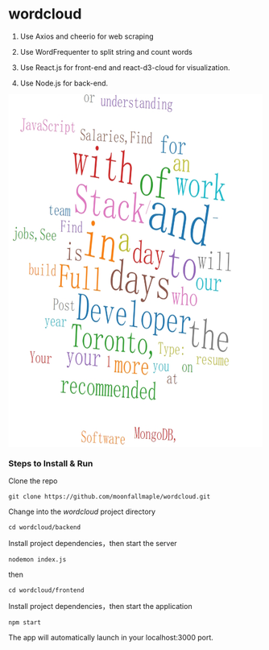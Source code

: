 # wordcloud

1. Use Axios and cheerio for web scraping

2. Use WordFrequenter to split string and count words

3. Use React.js for front-end and react-d3-cloud for visualization.

4. Use Node.js for back-end.



<div  align="center">
<img src="./wordcloud.jpg" width = "900" height = "700" alt="图片名称" align=center /></b>
</div>

### Steps to Install & Run 

Clone the repo

```
git clone https://github.com/moonfallmaple/wordcloud.git
```

Change into the *wordcloud* project directory

```
cd wordcloud/backend
```
Install project dependencies，then start the server

```
nodemon index.js
```
then
```
cd wordcloud/frontend

```
Install project dependencies，then start the application

```
npm start
```

The app will automatically launch in your localhost:3000 port.

